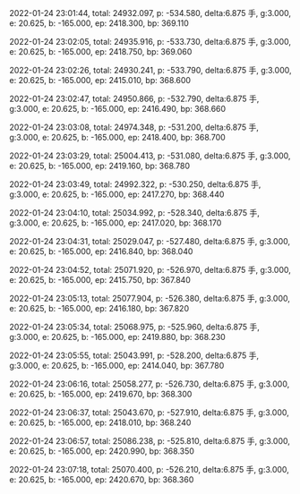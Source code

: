 2022-01-24 23:01:44, total: 24932.097, p: -534.580, delta:6.875 手, g:3.000, e: 20.625, b: -165.000, ep: 2418.300, bp: 369.110

2022-01-24 23:02:05, total: 24935.916, p: -533.730, delta:6.875 手, g:3.000, e: 20.625, b: -165.000, ep: 2418.750, bp: 369.060

2022-01-24 23:02:26, total: 24930.241, p: -533.790, delta:6.875 手, g:3.000, e: 20.625, b: -165.000, ep: 2415.010, bp: 368.600

2022-01-24 23:02:47, total: 24950.866, p: -532.790, delta:6.875 手, g:3.000, e: 20.625, b: -165.000, ep: 2416.490, bp: 368.660

2022-01-24 23:03:08, total: 24974.348, p: -531.200, delta:6.875 手, g:3.000, e: 20.625, b: -165.000, ep: 2418.400, bp: 368.700

2022-01-24 23:03:29, total: 25004.413, p: -531.080, delta:6.875 手, g:3.000, e: 20.625, b: -165.000, ep: 2419.160, bp: 368.780

2022-01-24 23:03:49, total: 24992.322, p: -530.250, delta:6.875 手, g:3.000, e: 20.625, b: -165.000, ep: 2417.270, bp: 368.440

2022-01-24 23:04:10, total: 25034.992, p: -528.340, delta:6.875 手, g:3.000, e: 20.625, b: -165.000, ep: 2417.020, bp: 368.170

2022-01-24 23:04:31, total: 25029.047, p: -527.480, delta:6.875 手, g:3.000, e: 20.625, b: -165.000, ep: 2416.840, bp: 368.040

2022-01-24 23:04:52, total: 25071.920, p: -526.970, delta:6.875 手, g:3.000, e: 20.625, b: -165.000, ep: 2415.750, bp: 367.840

2022-01-24 23:05:13, total: 25077.904, p: -526.380, delta:6.875 手, g:3.000, e: 20.625, b: -165.000, ep: 2416.180, bp: 367.820

2022-01-24 23:05:34, total: 25068.975, p: -525.960, delta:6.875 手, g:3.000, e: 20.625, b: -165.000, ep: 2419.880, bp: 368.230

2022-01-24 23:05:55, total: 25043.991, p: -528.200, delta:6.875 手, g:3.000, e: 20.625, b: -165.000, ep: 2414.040, bp: 367.780

2022-01-24 23:06:16, total: 25058.277, p: -526.730, delta:6.875 手, g:3.000, e: 20.625, b: -165.000, ep: 2419.670, bp: 368.300

2022-01-24 23:06:37, total: 25043.670, p: -527.910, delta:6.875 手, g:3.000, e: 20.625, b: -165.000, ep: 2418.010, bp: 368.240

2022-01-24 23:06:57, total: 25086.238, p: -525.810, delta:6.875 手, g:3.000, e: 20.625, b: -165.000, ep: 2420.990, bp: 368.350

2022-01-24 23:07:18, total: 25070.400, p: -526.210, delta:6.875 手, g:3.000, e: 20.625, b: -165.000, ep: 2420.670, bp: 368.360